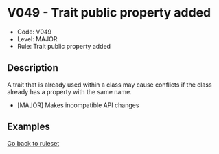 # V049 - Trait public property added

* Code: V049
* Level: MAJOR
* Rule: Trait public property added

## Description

A trait that is already used within a class may cause conflicts if the class already has a property with the same name.

* [MAJOR] Makes incompatible API changes

## Examples

[Go back to ruleset](../README.md)
